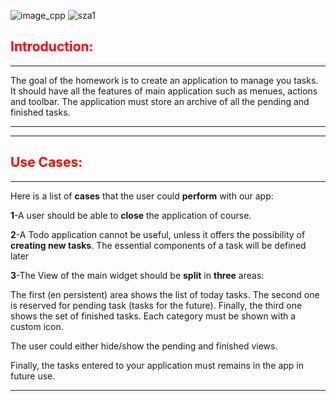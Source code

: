 
![image_cpp](https://user-images.githubusercontent.com/93833171/150655314-0049ae17-cbc4-4052-bb3b-8c975344d230.png) ![sza1](https://user-images.githubusercontent.com/93833171/150655351-38a8c1d4-69a0-4641-8385-dbe089cc2726.png)

## <span style="color:red">Introduction:</span>

* * *
The goal of the homework is to create an application to manage you tasks. It should have all the features of main application such as menues, actions and toolbar. The application must store an archive of all the pending and finished tasks.

* * *
* * *

## <span style="color:red">Use Cases:</span>

* * *
Here is a list of **cases** that the user could **perform** with our app:

**1**-A user should be able to **close** the application of course.

**2**-A Todo application cannot be useful, unless it offers the possibility of **creating new tasks**.
The essential components of a task will be defined later

**3**-The View of the main widget should be **split** in **three** areas:

The first (en persistent) area shows the list of today tasks.
The second one is reserved for pending task (tasks for the future).
Finally, the third one shows the set of finished tasks.
Each category must be shown with a custom icon.

The user could either hide/show the pending and finished views.

Finally, the tasks entered to your application must remains in the app in future use.
* * *
